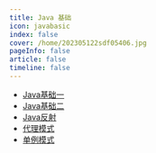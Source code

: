 ```yaml
---
title: Java 基础
icon: javabasic 
index: false
cover: /home/202305122sdf05406.jpg
pageInfo: false
article: false
timeline: false
---
```

- <HopeIcon icon="page"/> [Java基础一](1java.md) 
- <HopeIcon icon="page"/> [Java基础二](2java.md) 
- <HopeIcon icon="page"/> [Java反射](3reflex.md)
- <HopeIcon icon="page"/> [代理模式](4javaProxy.md)
- <HopeIcon icon="page"/> [单例模式](5singleton.md)


